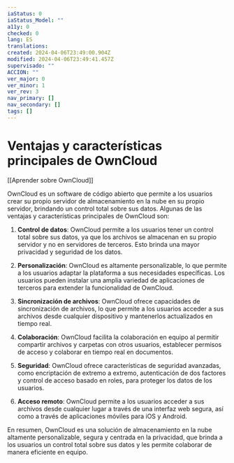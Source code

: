 ```yaml
---
iaStatus: 0
iaStatus_Model: ""
a11y: 0
checked: 0
lang: ES
translations: 
created: 2024-04-06T23:49:00.904Z
modified: 2024-04-06T23:49:41.457Z
supervisado: ""
ACCION: ""
ver_major: 0
ver_minor: 1
ver_rev: 3
nav_primary: []
nav_secondary: []
tags: []
---
```

# Ventajas y características principales de OwnCloud

[[Aprender sobre OwnCloud]]

OwnCloud es un software de código abierto que permite a los usuarios crear su propio servidor de almacenamiento en la nube en su propio servidor, brindando un control total sobre sus datos. Algunas de las ventajas y características principales de OwnCloud son:

1. **Control de datos**: OwnCloud permite a los usuarios tener un control total sobre sus datos, ya que los archivos se almacenan en su propio servidor y no en servidores de terceros. Esto brinda una mayor privacidad y seguridad de los datos.

2. **Personalización**: OwnCloud es altamente personalizable, lo que permite a los usuarios adaptar la plataforma a sus necesidades específicas. Los usuarios pueden instalar una amplia variedad de aplicaciones de terceros para extender la funcionalidad de OwnCloud.

3. **Sincronización de archivos**: OwnCloud ofrece capacidades de sincronización de archivos, lo que permite a los usuarios acceder a sus archivos desde cualquier dispositivo y mantenerlos actualizados en tiempo real.

4. **Colaboración**: OwnCloud facilita la colaboración en equipo al permitir compartir archivos y carpetas con otros usuarios, establecer permisos de acceso y colaborar en tiempo real en documentos.

5. **Seguridad**: OwnCloud ofrece características de seguridad avanzadas, como encriptación de extremo a extremo, autenticación de dos factores y control de acceso basado en roles, para proteger los datos de los usuarios.

6. **Acceso remoto**: OwnCloud permite a los usuarios acceder a sus archivos desde cualquier lugar a través de una interfaz web segura, así como a través de aplicaciones móviles para iOS y Android.

En resumen, OwnCloud es una solución de almacenamiento en la nube altamente personalizable, segura y centrada en la privacidad, que brinda a los usuarios un control total sobre sus datos y les permite colaborar de manera eficiente en equipo.
